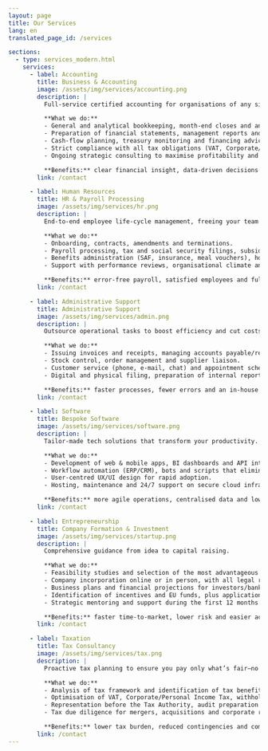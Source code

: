 ```yaml
---
layout: page
title: Our Services
lang: en
translated_page_id: /services

sections:
  - type: services_modern.html
    services:
      - label: Accounting
        title: Business & Accounting
        image: /assets/img/services/accounting.png
        description: |
          Full-service certified accounting for organisations of any size.

          **What we do:**  
          - General and analytical bookkeeping, month-end closes and annual balance sheets.  
          - Preparation of financial statements, management reports and KPI dashboards.  
          - Cash-flow planning, treasury monitoring and financing advice.  
          - Strict compliance with all tax obligations (VAT, Corporate/Personal Income Tax, IES, Form 22, SAF-T).  
          - Ongoing strategic consulting to maximise profitability and mitigate risk.

          **Benefits:** clear financial insight, data-driven decisions and total regulatory compliance.
        link: /contact

      - label: Human Resources
        title: HR & Payroll Processing
        image: /assets/img/services/hr.png
        description: |
          End-to-end employee life-cycle management, freeing your team to focus on core business.

          **What we do:**  
          - Onboarding, contracts, amendments and terminations.  
          - Payroll processing, tax and social security filings, subsidies and withholdings.  
          - Benefits administration (SAF, insurance, meal vouchers), holiday and leave tracking.  
          - Support with performance reviews, organisational climate and training.

          **Benefits:** error-free payroll, satisfied employees and full labour-law compliance.
        link: /contact

      - label: Administrative Support
        title: Administrative Support
        image: /assets/img/services/admin.png
        description: |
          Outsource operational tasks to boost efficiency and cut costs.

          **What we do:**  
          - Issuing invoices and receipts, managing accounts payable/receivable.  
          - Stock control, order management and supplier liaison.  
          - Customer service (phone, e-mail, chat) and appointment scheduling.  
          - Digital and physical filing, preparation of internal reports. 

          **Benefits:** faster processes, fewer errors and an in-house team focused on high-value work.
        link: /contact

      - label: Software
        title: Bespoke Software
        image: /assets/img/services/software.png
        description: |
          Tailor-made tech solutions that transform your productivity.

          **What we do:**  
          - Development of web & mobile apps, BI dashboards and API integrations.  
          - Workflow automation (ERP/CRM), bots and scripts that eliminate manual tasks.  
          - User-centred UX/UI design for rapid adoption.  
          - Hosting, maintenance and 24/7 support on secure cloud infrastructure. 

          **Benefits:** more agile operations, centralised data and low-cost scalability.
        link: /contact

      - label: Entrepreneurship
        title: Company Formation & Investment
        image: /assets/img/services/startup.png
        description: |
          Comprehensive guidance from idea to capital raising.

          **What we do:**  
          - Feasibility studies and selection of the most advantageous legal structure.  
          - Company incorporation online or in person, with all legal registrations.  
          - Business plans and financial projections for investors/banks.  
          - Identification of incentives and EU funds, plus application preparation.  
          - Strategic mentoring and support during the first 12 months of operation.  

          **Benefits:** faster time-to-market, lower risk and easier access to funding.
        link: /contact

      - label: Taxation
        title: Tax Consultancy
        image: /assets/img/services/tax.png
        description: |
          Proactive tax planning to ensure you pay only what’s fair—no surprises.

          **What we do:**  
          - Analysis of tax framework and identification of tax benefits.  
          - Optimisation of VAT, Corporate/Personal Income Tax, withholdings and special taxes.  
          - Representation before the Tax Authority, audit preparation and advance rulings.  
          - Tax due diligence for mergers, acquisitions and corporate restructurings.  

          **Benefits:** lower tax burden, reduced contingencies and complete peace of mind with the authorities.
        link: /contact
---
```

